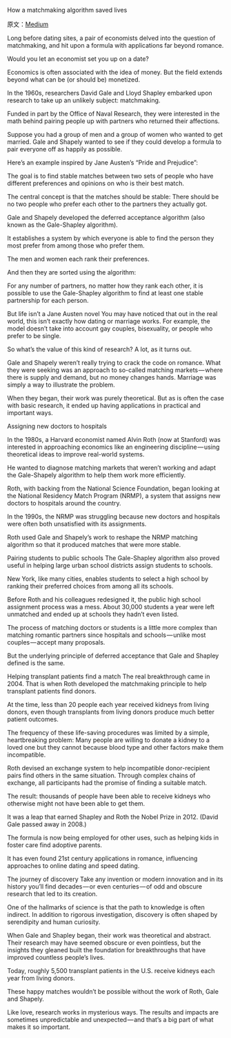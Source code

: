 How a matchmaking algorithm saved lives

原文：[Medium](https://medium.com/@UofCalifornia/how-a-matchmaking-algorithm-saved-lives-2a65ac448698#.kp1ktcs5b)

Long before dating sites, a pair of economists delved into the question of matchmaking, and hit upon a formula with applications far beyond romance.

Would you let an economist set you up on a date?

Economics is often associated with the idea of money. But the field extends beyond what can be (or should be) monetized.

In the 1960s, researchers David Gale and Lloyd Shapley embarked upon research to take up an unlikely subject: matchmaking.

Funded in part by the Office of Naval Research, they were interested in the math behind pairing people up with partners who returned their affections.


Suppose you had a group of men and a group of women who wanted to get married. Gale and Shapely wanted to see if they could develop a formula to pair everyone off as happily as possible.

Here’s an example inspired by Jane Austen’s “Pride and Prejudice”:


The goal is to find stable matches between two sets of people who have different preferences and opinions on who is their best match.

The central concept is that the matches should be stable: There should be no two people who prefer each other to the partners they actually got.


Gale and Shapely developed the deferred acceptance algorithm (also known as the Gale-Shapley algorithm).

It establishes a system by which everyone is able to find the person they most prefer from among those who prefer them.

The men and women each rank their preferences.


And then they are sorted using the algorithm:


For any number of partners, no matter how they rank each other, it is possible to use the Gale-Shapley algorithm to find at least one stable partnership for each person.


But life isn’t a Jane Austen novel
You may have noticed that out in the real world, this isn’t exactly how dating or marriage works. For example, the model doesn’t take into account gay couples, bisexuality, or people who prefer to be single.


So what’s the value of this kind of research? A lot, as it turns out.

Gale and Shapely weren’t really trying to crack the code on romance. What they were seeking was an approach to so-called matching markets — where there is supply and demand, but no money changes hands. Marriage was simply a way to illustrate the problem.

When they began, their work was purely theoretical. But as is often the case with basic research, it ended up having applications in practical and important ways.

Assigning new doctors to hospitals

In the 1980s, a Harvard economist named Alvin Roth (now at Stanford) was interested in approaching economics like an engineering discipline — using theoretical ideas to improve real-world systems.

He wanted to diagnose matching markets that weren’t working and adapt the Gale-Shapely algorithm to help them work more efficiently.

Roth, with backing from the National Science Foundation, began looking at the National Residency Match Program (NRMP), a system that assigns new doctors to hospitals around the country.

In the 1990s, the NRMP was struggling because new doctors and hospitals were often both unsatisfied with its assignments.

Roth used Gale and Shapely’s work to reshape the NRMP matching algorithm so that it produced matches that were more stable.

Pairing students to public schools
The Gale-Shapley algorithm also proved useful in helping large urban school districts assign students to schools.

New York, like many cities, enables students to select a high school by ranking their preferred choices from among all its schools.

Before Roth and his colleagues redesigned it, the public high school assignment process was a mess. About 30,000 students a year were left unmatched and ended up at schools they hadn’t even listed.


The process of matching doctors or students is a little more complex than matching romantic partners since hospitals and schools — unlike most couples — accept many proposals.

But the underlying principle of deferred acceptance that Gale and Shapley defined is the same.

Helping transplant patients find a match
The real breakthrough came in 2004. That is when Roth developed the matchmaking principle to help transplant patients find donors.

At the time, less than 20 people each year received kidneys from living donors, even though transplants from living donors produce much better patient outcomes.

The frequency of these life-saving procedures was limited by a simple, heartbreaking problem: Many people are willing to donate a kidney to a loved one but they cannot because blood type and other factors make them incompatible.


Roth devised an exchange system to help incompatible donor-recipient pairs find others in the same situation. Through complex chains of exchange, all participants had the promise of finding a suitable match.


The result: thousands of people have been able to receive kidneys who otherwise might not have been able to get them.

It was a leap that earned Shapley and Roth the Nobel Prize in 2012. (David Gale passed away in 2008.)


The formula is now being employed for other uses, such as helping kids in foster care find adoptive parents.

It has even found 21st century applications in romance, influencing approaches to online dating and speed dating.

The journey of discovery
Take any invention or modern innovation and in its history you’ll find decades — or even centuries — of odd and obscure research that led to its creation.

One of the hallmarks of science is that the path to knowledge is often indirect. In addition to rigorous investigation, discovery is often shaped by serendipity and human curiosity.

When Gale and Shapley began, their work was theoretical and abstract. Their research may have seemed obscure or even pointless, but the insights they gleaned built the foundation for breakthroughs that have improved countless people’s lives.

Today, roughly 5,500 transplant patients in the U.S. receive kidneys each year from living donors.

These happy matches wouldn’t be possible without the work of Roth, Gale and Shapely.

Like love, research works in mysterious ways. The results and impacts are sometimes unpredictable and unexpected — and that’s a big part of what makes it so important.